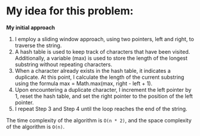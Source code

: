 # My idea for this problem:

**My initial approach**

1. I employ a sliding window approach, using two pointers, left and right, to traverse the string.
2. A hash table is used to keep track of characters that have been visited. Additionally, a variable (max) is used to store the length of the longest substring without repeating characters.
3. When a character already exists in the hash table, it indicates a duplicate. At this point, I calculate the length of the current substring using the formula max = Math.max(max, right - left + 1).
4. Upon encountering a duplicate character, I increment the left pointer by 1, reset the hash table, and set the right pointer to the position of the left pointer.
5. I repeat Step 3 and Step 4 until the loop reaches the end of the string.

The time complexity of the algorithm is `O(n * 2)`, and the space complexity of the algorithm is `O(n)`.
